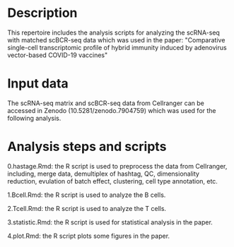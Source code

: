 # Description
This repertoire includes the analysis scripts for analyzing the scRNA-seq with matched scBCR-seq data which was used in the paper: "Comparative single-cell transcriptomic profile of hybrid immunity induced by adenovirus vector-based COVID-19 vaccines"

# Input data
The scRNA-seq matrix and scBCR-seq data from Cellranger can be accessed in Zenodo (10.5281/zenodo.7904759) which was used for the following analysis.

# Analysis steps and scripts
0.hastage.Rmd: the R script is used to preprocess the data from Cellranger, including, merge data, demultiplex of hashtag, QC, dimensionality reduction, evulation of batch effect, clustering, cell type annotation, etc.

1.Bcell.Rmd: the R script is used to analyze the B cells.

2.Tcell.Rmd: the R script is used to analyze the T cells.

3.statistic.Rmd: the R script is used for statistical analysis in the paper.

4.plot.Rmd: the R script plots some figures in the paper.
